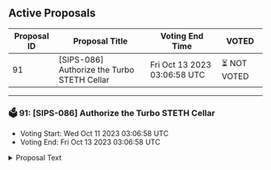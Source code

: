 ## Active Proposals

| Proposal ID | Proposal Title | Voting End Time | VOTED |
|-------------|----------------|-----------------|-------|
| 91 | [SIPS-086] Authorize the Turbo STETH Cellar | Fri Oct 13 2023 03:06:58 UTC | ⏳ NOT VOTED |

---

### 🗳 91: [SIPS-086] Authorize the Turbo STETH Cellar
- Voting Start: Wed Oct 11 2023 03:06:58 UTC
- Voting End: Fri Oct 13 2023 03:06:58 UTC

<details>
<summary>Proposal Text</summary>
 
This proposal is for the authorization of the Turbo STETH Cellar. The strategy for the cellar is provided by Seven Seas Capital and DeFine Logic Labs.nnThe goal of the strategy is to maximize ETH-denominated yield using various stETH strategies (e.g. leveraged staking, LPing, etc.) Existing vaults such as RYETH may also take positions in this vault for efficiency purposes. More information about the strategy, including strategy description can be found in the original forum post:nnhttps://community.sommelier.finance/t/sips-086-upcoming-turbo-steth-cellar-proposal/1200nnIf approved, the chain will accept signed function calls submitted to the cellar contract from the strategy provider.nn-------------------------------------------------------------------nnName: Turbo STETHnnCellar share token: TurboSTETHnnPlatform fee: 1% (0.75% for strategy provider + 0.25% for protocol)nnPerformance fee: 20% (15% for strategy provider + 5% for protocol)nnStrategy providers: Seven Seas Capital and DeFine Logic LabsnnCellar address: 0xfd6db5011b171B05E1Ea3b92f9EAcaEEb055e971nnEtherscan: https://etherscan.io/address/0xfd6db5011b171B05E1Ea3b92f9EAcaEEb055e971nnSource: https://github.com/PeggyJV/cellar-contracts/blob/main/src/base/Cellar.solnnAudits (Macro): https://0xmacro.com/library/audits/sommelier-9.htmlnn
</details>
